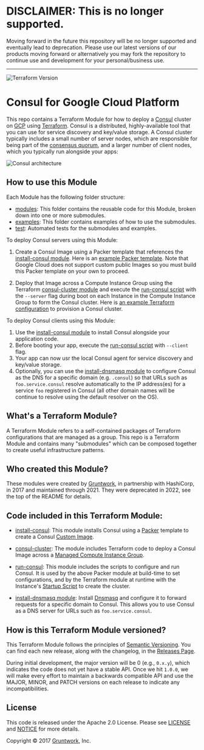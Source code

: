 # DISCLAIMER: This is no longer supported.
Moving forward in the future this repository will be no longer supported and eventually lead to
deprecation. Please use our latest versions of our products moving forward or alternatively you
may fork the repository to continue use and development for your personal/business use.

---
![Terraform Version](https://img.shields.io/badge/tf-%3E%3D0.12.0-blue.svg)

# Consul for Google Cloud Platform

This repo contains a Terraform Module for how to deploy a [Consul](https://www.consul.io/) cluster on
[GCP](https://cloud.google.com/) using [Terraform](https://www.terraform.io/). Consul is a distributed, highly-available
tool that you can use for service discovery and key/value storage. A Consul cluster typically includes a small number
of server nodes, which are responsible for being part of the [consensus
quorum](https://www.consul.io/docs/architecture/consensus), and a larger number of client nodes, which you typically
run alongside your apps:

![Consul architecture](https://github.com/hashicorp/terraform-google-consul/blob/master/_docs/architecture.png?raw=true)

## How to use this Module

Each Module has the following folder structure:

- [modules](https://github.com/hashicorp/terraform-google-consul/tree/master/modules): This folder contains the reusable
  code for this Module, broken down into one or more submodules.
- [examples](https://github.com/hashicorp/terraform-google-consul/tree/master/examples): This folder contains examples
  of how to use the submodules.
- [test](https://github.com/hashicorp/terraform-google-consul/tree/master/test): Automated tests for the submodules and
  examples.

To deploy Consul servers using this Module:

1. Create a Consul Image using a Packer template that references the [install-consul module](https://github.com/hashicorp/terraform-google-consul/tree/master/modules/install-consul).
   Here is an [example Packer template](https://github.com/hashicorp/terraform-google-consul/tree/master/examples/consul-image#quick-start). Note that Google Cloud does not support custom
   public Images so you must build this Packer template on your own to proceed.

1. Deploy that Image across a Compute Instance Group using the Terraform [consul-cluster module](https://github.com/hashicorp/terraform-google-consul/tree/master/modules/consul-cluster)
   and execute the [run-consul script](https://github.com/hashicorp/terraform-google-consul/tree/master/modules/run-consul) with the `--server` flag during boot on each
   Instance in the Compute Instance Group to form the Consul cluster. Here is [an example Terraform
   configuration](https://github.com/hashicorp/terraform-google-consul/tree/master/examples/root-example#quick-start) to provision a Consul cluster.

To deploy Consul clients using this Module:

1. Use the [install-consul module](https://github.com/hashicorp/terraform-google-consul/tree/master/modules/install-consul) to install Consul alongside your application code.
1. Before booting your app, execute the [run-consul script](https://github.com/hashicorp/terraform-google-consul/tree/master/modules/run-consul) with `--client` flag.
1. Your app can now usr the local Consul agent for service discovery and key/value storage.
1. Optionally, you can use the [install-dnsmasq module](https://github.com/hashicorp/terraform-google-consul/tree/master/modules/install-dnsmasq) to configure Consul as the DNS for a
   specific domain (e.g. `.consul`) so that URLs such as `foo.service.consul` resolve automatically to the IP
   address(es) for a service `foo` registered in Consul (all other domain names will be continue to resolve using the
   default resolver on the OS).

## What's a Terraform Module?

A Terraform Module refers to a self-contained packages of Terraform configurations that are managed as a group. This repo
is a Terraform Module and contains many "submodules" which can be composed together to create useful infrastructure patterns.

## Who created this Module?

These modules were created by [Gruntwork](http://www.gruntwork.io/?ref=repo_gcp_consul), in partnership with HashiCorp, in 2017 and maintained through 2021. They were deprecated in 2022, see the top of the README for details.


## Code included in this Terraform Module:

- [install-consul](https://github.com/hashicorp/terraform-google-consul/tree/master/modules/install-consul): This module installs Consul using a [Packer](https://www.packer.io/)
  template to create a Consul [Custom Image](https://cloud.google.com/compute/docs/images).

- [consul-cluster](https://github.com/hashicorp/terraform-google-consul/tree/master/modules/consul-cluster): The module includes Terraform code to deploy a Consul Image across a [Managed
  Compute Instance Group](https://cloud.google.com/compute/docs/instance-groups/).

- [run-consul](https://github.com/hashicorp/terraform-google-consul/tree/master/modules/run-consul): This module includes the scripts to configure and run Consul. It is used
  by the above Packer module at build-time to set configurations, and by the Terraform module at runtime
  with the Instance's [Startup Script](https://cloud.google.com/compute/docs/startupscript) to create the cluster.

- [install-dnsmasq module](https://github.com/hashicorp/terraform-google-consul/tree/master/modules/install-dnsmasq): Install [Dnsmasq](http://www.thekelleys.org.uk/dnsmasq/doc.html)
  and configure it to forward requests for a specific domain to Consul. This allows you to use Consul as a DNS server
  for URLs such as `foo.service.consul`.


## How is this Terraform Module versioned?

This Terraform Module follows the principles of [Semantic Versioning](http://semver.org/). You can find each new release,
along with the changelog, in the [Releases Page](https://github.com/hashicorp/terraform-google-consul/releases).

During initial development, the major version will be 0 (e.g., `0.x.y`), which indicates the code does not yet have a
stable API. Once we hit `1.0.0`, we will make every effort to maintain a backwards compatible API and use the MAJOR,
MINOR, and PATCH versions on each release to indicate any incompatibilities.

## License

This code is released under the Apache 2.0 License. Please see [LICENSE](https://github.com/hashicorp/terraform-google-consul/tree/master/LICENSE) and [NOTICE](https://github.com/hashicorp/terraform-google-consul/tree/master/NOTICE) for more
details.

Copyright &copy; 2017 [Gruntwork](https://www.gruntwork.io/?ref=repo_gcp_consul), Inc.
